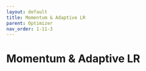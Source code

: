 ```yaml
---
layout: default
title: Momentum & Adaptive LR
parent: Optimizer
nav_order: 1-11-3
---
```


# Momentum & Adaptive LR

